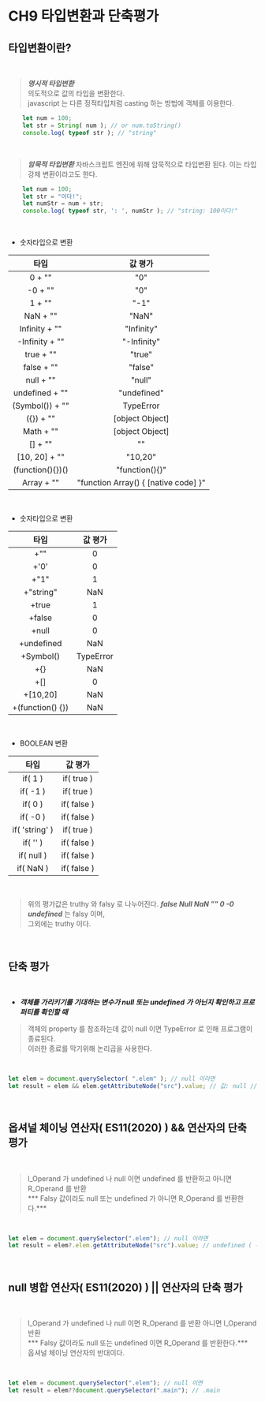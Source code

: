# CH9 타입변환과 단축평가

## 타입변환이란?
<br />

> ***명시적 타입변환***   
	의도적으로 값의 타입을 변환한다.   
	javascript 는 다른 정적타입처럼 casting 하는 방법에 객체를 이용한다.
>

```javascript
	let num = 100;
	let str = String( num ); // or num.toString() 
	console.log( typeof str ); // "string"
```

<br />

> ***암묵적 타입변환***
	자바스크립트 엔진에 위해 암묵적으로 타입변환 된다. 이는 타입 강제 변환이라고도 한다.
>

```javascript
	let num = 100;
	let str = "이다!";
	let numStr = num + str;
	console.log( typeof str, ': ', numStr ); // "string: 100이다!"
```
   
<br />

* 숫자타입으로 변환  

| 타입 | 값 평가 |
| :---: | :---: |
| 0 + "" | "0" |
| -0 + "" | "0" |
| 1 + "" | "-1" |
| NaN + "" | "NaN" |
| Infinity + "" | "Infinity" |
| -Infinity + "" | "-Infinity" |
| true + "" | "true" |
| false + "" | "false" |
|	null + "" | "null" |
| undefined + "" | "undefined" |
| (Symbol()) + "" | TypeError |
| ({}) + "" | [object Object] |
| Math + "" | [object Object] |
| [] + "" | "" |
| [10, 20] + "" | "10,20" |
| (function(){})() | "function(){}" |
| Array + "" | "function Array() { [native code] }" |
<br />
   
* 숫자타입으로 변환   

| 타입 | 값 평가 |
| :---: | :---: |
| +"" | 0 |
| +'0' | 0 |
| +"1" | 1 |
| +"string" | NaN |
| +true | 1 |
| +false | 0 |
| +null | 0 |
| +undefined | NaN |
| +Symbol() | TypeError |
| +{} | NaN |
| +[] | 0 |
| +[10,20] | NaN |
| +(function() {}) | NaN |
<br />
   

* BOOLEAN 변환   

| 타입 | 값 평가 |
| :---: | :---: |
| if( 1 ) | if( true ) |
| if( -1 ) | if( true ) |
| if( 0 ) | if( false ) |
| if( -0 ) | if( false ) |
| if( 'string' ) | if( true ) |
| if( '' ) | if( false ) |
| if( null ) | if( false ) |
| if( NaN ) | if( false ) |
<br />
   
 > 위의 평가값은 truthy 와 falsy 로 나누어진다. 
 	***false Null NaN "" 0 -0 undefined*** 는 falsy 이며,   
	그외에는 truthy 이다.
 > 
<br />

## 단축 평가   
<br />

* ***객체를 가리키기를 기대하는 변수가 null 또는 undefined 가 아닌지 확인하고 프로퍼티를 확인할 때***
> 객체의 property 를 참조하는데 값이 null 이면 TypeError 로 인해 프로그램이 종료된다.   
	이러한 종료를 막기위해 논리곱을 사용한다.
>   
<br />

```javascript
let elem = document.querySelector( ".elem" ); // null 이라면
let result = elem && elem.getAttributeNode("src").value; // 값: null // elem 이 null 이면 false 로 뒤의 값이 평가되지 않는다.
````   
<br />

## 옵셔널 체이닝 연산자( ES11(2020) ) && 연산자의 단축 평가 
<br />

> l\_Operand 가 undefined 나 null 이면 undefined 를 반환하고 아니면 R\_Operand 를 반환   
	*** Falsy 값이라도 null 또는 undefined 가 아니면 R\_Operand 를 반환한다.***   	
>   
<br />

```javascript
let elem = document.querySelector(".elem"); // null 이라면
let result = elem?.elem.getAttributeNode("src").value; // undefined ( 위의 result 의 개선판이다. )
```   
<br />

## null 병합 연산자( ES11(2020) ) || 연산자의 단축 평가
<br />


> l\_Operand 가 undefined 나 null 이면 R\_Operand 를 반환 아니면 l\_Operand 반환   
	*** Falsy 값이라도 null 또는 undefined 이면 R\_Operand 를 반환한다.***   
	옵셔널 체이닝 연산자의 반대이다.
>    
<br />

```javascript
let elem = document.querySelector(".elem"); // null 이면 
let result = elem??document.querySelector(".main"); // .main 
```   
<br />

